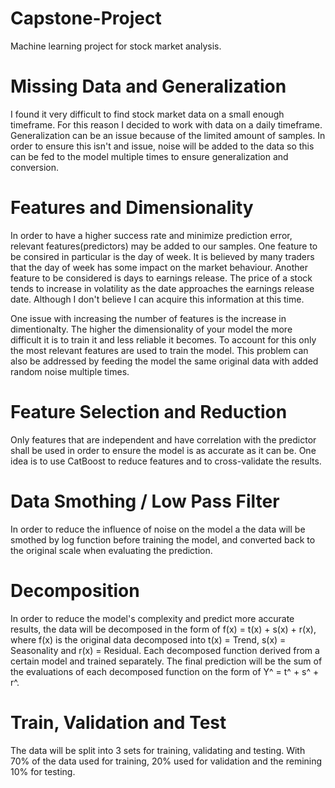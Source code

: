 # Capstone-Project
Machine learning project for stock market analysis.

# Missing Data and Generalization
  
  I found it very difficult to find stock market data on a small enough timeframe. For this reason I decided to work with data on a daily timeframe. Generalization can be an issue because of the limited amount of samples. In order to ensure this isn't and issue, noise will be added to the data so this can be fed to the model multiple times to ensure generalization and conversion. 

# Features and Dimensionality

  In order to have a higher success rate and minimize prediction error, relevant features(predictors) may be added to our samples. One feature to be consired in particular is the day of week. It is believed by many traders that the day of week has some impact on the market behaviour. Another feature to be considered is days to earnings release. The price of a stock tends to increase in volatility as the date approaches the earnings release date. Although I don't believe I can acquire this information at this time.
  
  One issue with increasing the number of features is the increase in dimentionalty. The higher the dimensionality of your model the more difficult it is to train it and less reliable it becomes. To account for this only the most relevant features are used to train the model. This problem can also be addressed by feeding the model the same original data with added random noise multiple times.
  
  # Feature Selection and Reduction

  Only features that are independent and have correlation with the predictor shall be used in order to ensure the model is as accurate as it can be. One idea is to use CatBoost to reduce features and to cross-validate the results.
  
  # Data Smothing / Low Pass Filter
  
  In order to reduce the influence of noise on the model a the data will be smothed by log function before training the model, and converted back to the original scale when evaluating the prediction. 
    
  # Decomposition
  
  In order to reduce the model's complexity and predict more accurate results, the data will be decomposed in the form of f(x) = t(x) + s(x) + r(x), where f(x) is the original data decomposed into t(x) = Trend, s(x) = Seasonality and r(x) = Residual. Each decomposed function derived from a certain model and trained separately. The final prediction will be the sum of the evaluations of each decomposed function on the form of Y^ = t^ + s^ + r^.
  
  # Train, Validation and Test

  The data will be split into 3 sets for training, validating and testing. With 70% of the data used for training, 20% used for validation and the remining 10% for testing. 
